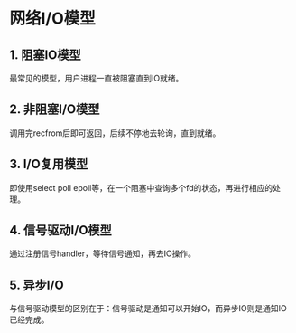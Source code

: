 # 网络I/O模型

## 1. 阻塞IO模型

最常见的模型，用户进程一直被阻塞直到IO就绪。

## 2. 非阻塞I/O模型

调用完recfrom后即可返回，后续不停地去轮询，直到就绪。

## 3. I/O复用模型

即使用select poll epoll等，在一个阻塞中查询多个fd的状态，再进行相应的处理。

## 4. 信号驱动I/O模型

通过注册信号handler，等待信号通知，再去IO操作。

## 5. 异步I/O

与信号驱动模型的区别在于：信号驱动是通知可以开始IO，而异步IO则是通知IO已经完成。
